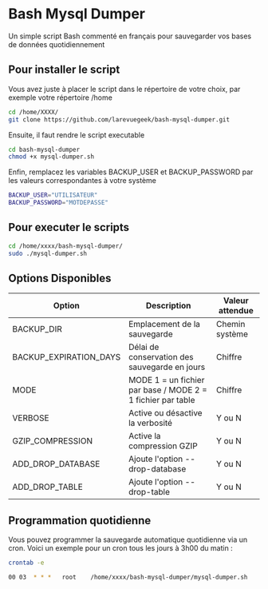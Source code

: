 # Bash Mysql Dumper

Un simple script Bash commenté en français pour sauvegarder vos bases de données quotidiennement

## Pour installer le script

Vous avez juste à placer le script dans le répertoire de votre choix, par exemple votre répertoire /home

```sh
cd /home/XXXX/
git clone https://github.com/larevuegeek/bash-mysql-dumper.git
```

Ensuite, il faut rendre le script executable

```sh
cd bash-mysql-dumper
chmod +x mysql-dumper.sh
```

Enfin, remplacez les variables BACKUP_USER et BACKUP_PASSWORD par les valeurs correspondantes à votre système 

```sh
BACKUP_USER="UTILISATEUR"
BACKUP_PASSWORD="MOTDEPASSE"
```

## Pour executer le scripts
```sh
cd /home/xxxx/bash-mysql-dumper/
sudo ./mysql-dumper.sh
```

## Options Disponibles

| Option | Description | Valeur attendue |
| ------ | ------ | ------ |
| BACKUP_DIR | Emplacement de la sauvegarde | Chemin système |
| BACKUP_EXPIRATION_DAYS | Délai de conservation des sauvegarde en jours | Chiffre |
| MODE | MODE 1 = un fichier par base / MODE 2 = 1 fichier par table | Chiffre |
| VERBOSE | Active ou désactive la verbosité | Y ou N |
| GZIP_COMPRESSION | Active la compression GZIP | Y ou N |
| ADD_DROP_DATABASE | Ajoute l'option --drop-database | Y ou N |
| ADD_DROP_TABLE | Ajoute l'option --drop-table | Y ou N |

## Programmation quotidienne

Vous pouvez programmer la sauvegarde automatique quotidienne via un cron.
Voici un exemple pour un cron tous les jours à 3h00 du matin :

```sh
crontab -e

00 03  * * *   root    /home/xxxx/bash-mysql-dumper/mysql-dumper.sh
```
